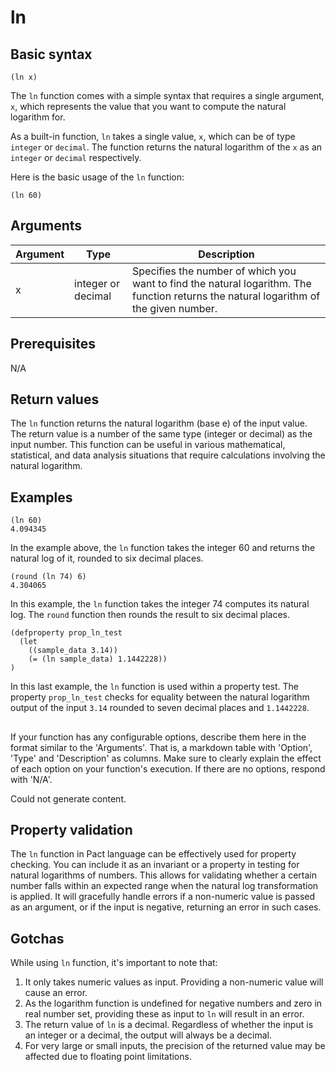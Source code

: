 # ln

## Basic syntax

```pact
(ln x)
```

The `ln` function comes with a simple syntax that requires a single argument, `x`, which represents the value that you want to compute the natural logarithm for.

As a built-in function, `ln` takes a single value, `x`, which can be of type `integer` or `decimal`. The function returns the natural logarithm of the `x` as an `integer` or `decimal` respectively.

Here is the basic usage of the `ln` function:

```pact
(ln 60) 
```

## Arguments

| Argument | Type | Description |
| --- | --- | --- |
| x | integer or decimal | Specifies the number of which you want to find the natural logarithm. The function returns the natural logarithm of the given number. |

## Prerequisites

N/A

## Return values

The `ln` function returns the natural logarithm (base e) of the input value. The return value is a number of the same type (integer or decimal) as the input number. This function can be useful in various mathematical, statistical, and data analysis situations that require calculations involving the natural logarithm.

## Examples

```pact
(ln 60)
4.094345
```

In the example above, the `ln` function takes the integer 60 and returns the natural log of it, rounded to six decimal places.

```pact
(round (ln 74) 6)
4.304065
```

In this example, the `ln` function takes the integer 74 computes its natural log. The `round` function then rounds the result to six decimal places.

```pact
(defproperty prop_ln_test 
  (let 
    ((sample_data 3.14))     
    (= (ln sample_data) 1.1442228))
)
```

In this last example, the `ln` function is used within a property test. The property `prop_ln_test` checks for equality between the natural logarithm output of the input `3.14` rounded to seven decimal places and `1.1442228`.

## 
If your function has any configurable options, describe them here in the format similar to the 'Arguments'. That is, a markdown table with 'Option', 'Type' and 'Description' as columns. Make sure to clearly explain the effect of each option on your function's execution. If there are no options, respond with 'N/A'.


Could not generate content.
## Property validation

The `ln` function in Pact language can be effectively used for property checking. You can include it as an invariant or a property in testing for natural logarithms of numbers. This allows for validating whether a certain number falls within an expected range when the natural log transformation is applied. It will gracefully handle errors if a non-numeric value is passed as an argument, or if the input is negative, returning an error in such cases.

## Gotchas

While using `ln` function, it's important to note that:

1. It only takes numeric values as input. Providing a non-numeric value will cause an error.
2. As the logarithm function is undefined for negative numbers and zero in real number set, providing these as input to `ln` will result in an error.
3. The return value of `ln` is a decimal. Regardless of whether the input is an integer or a decimal, the output will always be a decimal.
4. For very large or small inputs, the precision of the returned value may be affected due to floating point limitations.

